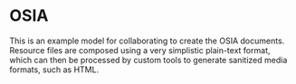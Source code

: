 # OSIA

This is an example model for collaborating to create the OSIA documents. Resource files are composed using a very simplistic plain-text format, which can then be processed by custom tools to generate sanitized media formats, such as HTML. 
